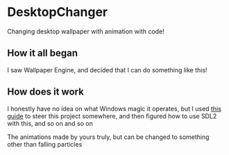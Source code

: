 # DesktopChanger
Changing desktop wallpaper with animation with code!

## How it all began
I saw Wallpaper Engine, and decided that I can do something like this!

## How does it work
I honestly have no idea on what Windows magic it operates, but I used [this guide](https://www.codeproject.com/Articles/856020/Draw-Behind-Desktop-Icons-in-Windows-plus) to steer this project somewhere, 
and then figured how to use SDL2 with this, and so on and so on 

The animations made by yours truly, but can be changed to something other than falling particles
